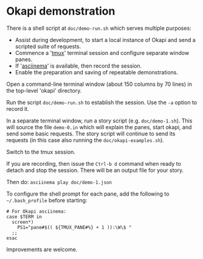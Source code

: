 # Okapi demonstration

There is a shell script at `doc/demo-run.sh` which serves multiple purposes:

* Assist during development, to start a local instance of Okapi and send a
scripted suite of requests.
* Commence a '[tmux](https://tmux.github.io/)' terminal session and configure
separate window panes.
* If '[asciinema](https://asciinema.org/)' is available, then record the
session.
* Enable the preparation and saving of repeatable demonstrations.

Open a command-line terminal window (about 150 columns by 70 lines)
in the top-level 'okapi' directory.

Run the script `doc/demo-run.sh` to establish the session.
Use the `-a` option to record it.

In a separate terminal window, run a story script (e.g. `doc/demo-1.sh`).
This will source the file `demo-0.in` which will explain the panes,
start okapi, and send some basic requests. The story script will continue
to send its requests (in this case also running the `doc/okapi-examples.sh`).

Switch to the tmux session.

If you are recording, then issue the `Ctrl-b d` command when ready to
detach and stop the session.
There will be an output file for your story.

Then do: `asciinema play doc/demo-1.json`

To configure the shell prompt for each pane, add the following to
`~/.bash_profile` before starting:

```
# For Okapi asciinema:
case $TERM in
  screen*)
    PS1="pane#$(( ${TMUX_PANE#%} + 1 )):\W\$ "
  ;;
esac
```

Improvements are welcome.
